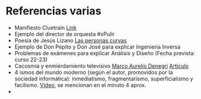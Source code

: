 # Referencias varias
- Manifiesto Cluetrain [Link](https://personal.us.es/mbmarquez/textos/cluetrain.pdf)
- Ejemplo del director de orquesta #xPulir
- Poesía de Jesús Lizano [Las personas curvas](https://www.youtube.com/watch?v=XfUDrorit-k)
- Ejemplo de Don Pepito y Don José para explicar Ingeniería Inversa
- Problemas de exámenes para explicar Análisis y Diseño (Fecha prevista: curso 22-23)
- Cacosmia y enmierdamiento televisivo [Marco Aurelio Denegri](https://www.youtube.com/watch?v=1irdc2SP7iE) [Artículo](https://elcomercio.pe/opinion/columnistas/cacosmia-marco-aurelio-denegri-338354-noticia/)
- 4 ismos del mundo moderno (según el autor, promovidos por la sociedad informática): inmediatismo, fragmentarismo, superficialismo y facilismo. [Vídeo](https://www.youtube.com/watch?v=e3yV260iPaI), se mencionan en el minuto 4 aprox.
- 
